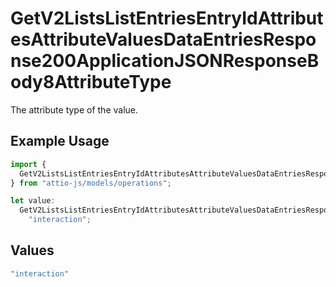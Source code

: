 # GetV2ListsListEntriesEntryIdAttributesAttributeValuesDataEntriesResponse200ApplicationJSONResponseBody8AttributeType

The attribute type of the value.

## Example Usage

```typescript
import {
  GetV2ListsListEntriesEntryIdAttributesAttributeValuesDataEntriesResponse200ApplicationJSONResponseBody8AttributeType,
} from "attio-js/models/operations";

let value:
  GetV2ListsListEntriesEntryIdAttributesAttributeValuesDataEntriesResponse200ApplicationJSONResponseBody8AttributeType =
    "interaction";
```

## Values

```typescript
"interaction"
```